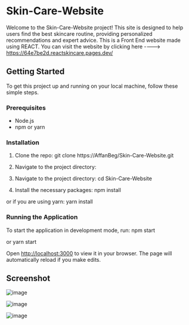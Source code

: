 # Skin-Care-Website

Welcome to the Skin-Care-Website project! This site is designed to help users find the best skincare routine, providing personalized recommendations and expert advice. This is a Front End website made using REACT.
You can visit the website by clicking here ----> https://64e7be2d.reactskincare.pages.dev/

## Getting Started

To get this project up and running on your local machine, follow these simple steps.

### Prerequisites

- Node.js
- npm or yarn

### Installation

1. Clone the repo:
git clone https://AffanBeg/Skin-Care-Website.git

2. Navigate to the project directory:
2. Navigate to the project directory:
cd Skin-Care-Website

3. Install the necessary packages:
npm install

or if you are using yarn:
yarn install


### Running the Application

To start the application in development mode, run:
npm start

or
yarn start

Open [http://localhost:3000](http://localhost:3000) to view it in your browser. The page will automatically reload if you make edits.

## Screenshot


![image](https://github.com/AffanBeg/REACT-skin-care-website/assets/123331455/f84a46ed-8967-45b4-a053-7dcfe613bdb2)

![image](https://github.com/AffanBeg/REACT-skin-care-website/assets/123331455/cc573415-b4b1-4906-93f2-8ecfbe297737)

![image](https://github.com/AffanBeg/REACT-skin-care-website/assets/123331455/3393c428-ca9a-474f-98a3-0a6a7a67419a)



